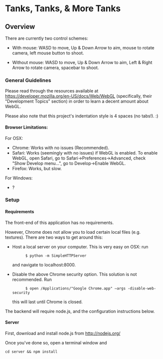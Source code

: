 # Tanks, Tanks, & More Tanks

## Overview

There are currently two control schemes:

* With mouse: WASD to move, Up & Down Arrow to aim, mouse to rotate camera, left mouse button to shoot.

* Without mouse: WASD to move, Up & Down Arrow to aim, Left & Right Arrow to rotate camera, spacebar to shoot.

### General Guidelines

Please read through the resources available at https://developer.mozilla.org/en-US/docs/Web/WebGL
(specifically, their "Development Topics" section) in order to learn a decent amount about WebGL.

Please also note that this project's indentation style is 4 spaces (no tabs!). :)

#### Browser Limitations:

For OSX:
* Chrome: Works with no issues (Recommended).
* Safari: Works (seemingly with no issues) if WebGL is enabled. To enable WebGL,
open Safari, go to Safari->Preferences->Advanced, check "Show Develop menu...",
go to Develop->Enable WebGL.
* Firefox: Works, but slow.

For Windows:
* ?

### Setup
#### Requirements
The front-end of this application has no requirements.

However, Chrome does not allow you to load certain local files (e.g. textures). There are two ways to get around this:

* Host a local server on your computer. This is very easy on OSX: run

            $ python -m SimpleHTTPServer

  and navigate to localhost:8000.

* Disable the above Chrome security option. This solution is not recommended. Run

            $ open /Applications/"Google Chrome.app" –args -disable-web-security

  this will last until Chrome is closed.

The backend will require node.js, and the configuration instructions below.

#### Server
First, download and install node.js from http://nodejs.org/

Once you've done so, open a terminal window and

    cd server && npm install
